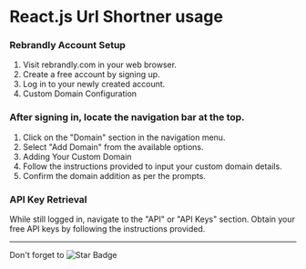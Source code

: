 
# React.js Url Shortner usage


### Rebrandly Account Setup

1. Visit rebrandly.com in your web browser.
2. Create a free account by signing up.
3. Log in to your newly created account.
4. Custom Domain Configuration

### After signing in, locate the navigation bar at the top.
1. Click on the "Domain" section in the navigation menu.
2. Select "Add Domain" from the available options.
3. Adding Your Custom Domain
4. Follow the instructions provided to input your custom domain details.
5. Confirm the domain addition as per the prompts.

### API Key Retrieval

While still logged in, navigate to the "API" or "API Keys" section.
Obtain your free API keys by following the instructions provided.


---
Don't forget to ![Star Badge](https://img.shields.io/static/v1?label=%F0%9F%8C%9F&message=If%20Useful&style=style=flat&color=BC4E99)
